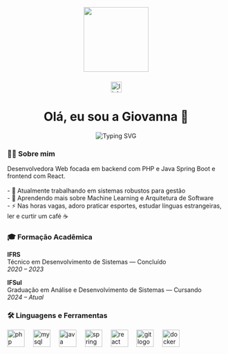 <div align="center">
  <img height="150" src="https://media.giphy.com/media/M9gbBd9nbDrOTu1Mqx/giphy.gif"  />
</div>

###

<div align="center">
  <img src="https://img.shields.io/static/v1?message=LinkedIn&logo=linkedin&label=&color=0077B5&logoColor=white&labelColor=&style=for-the-badge" height="25" alt="linkedin logo"  />
 </div>

###

<h1 align="center">Olá, eu sou a Giovanna 👋</h1>

<div align="center">
  
![Typing SVG](https://readme-typing-svg.demolab.com?font=Fira+Code&size=22&duration=4000&pause=1000&color=6DB33F&background=0F0F0F00&center=true&vCenter=true&width=600&height=60&lines=Desenvolvedora+Web+Full+Stack;Sempre+em+busca+de+evolução+🚀)

</div>

###

<h3 align="left">👩‍💻 Sobre mim</h3>

<p align="left">
Desenvolvedora Web focada em backend com PHP e Java Spring Boot e frontend com React.<br><br>
- 🔭 Atualmente trabalhando em sistemas robustos para gestão<br>
- 🌱 Aprendendo mais sobre Machine Learning e Arquitetura de Software<br>
- ⚡ Nas horas vagas, adoro praticar esportes, estudar línguas estrangeiras, ler e curtir um café ☕
</p>

###

<h3 align="left">🎓 Formação Acadêmica</h3>

<p align="left">
  <strong>IFRS</strong><br />
  Técnico em Desenvolvimento de Sistemas — Concluído<br />
  <em>2020 – 2023</em>
</p>

<p align="left">
  <strong>IFSul</strong><br />
  Graduação em Análise e Desenvolvimento de Sistemas — Cursando<br />
  <em>2024 – Atual</em>
</p>

###

<h3 align="left">🛠 Linguagens e Ferramentas</h3>

<div align="left">
  <img src="https://cdn.jsdelivr.net/gh/devicons/devicon/icons/php/php-original.svg" height="40" alt="php logo" />
  <img width="12" />
  <img src="https://cdn.jsdelivr.net/gh/devicons/devicon/icons/mysql/mysql-original.svg" height="40" alt="mysql logo" />
  <img width="12" />
  <img src="https://cdn.jsdelivr.net/gh/devicons/devicon/icons/java/java-original.svg" height="40" alt="java logo" />
  <img width="12" />
  <img src="https://cdn.jsdelivr.net/gh/devicons/devicon/icons/spring/spring-original.svg" height="40" alt="spring boot logo" />
  <img width="12" />
  <img src="https://cdn.jsdelivr.net/gh/devicons/devicon/icons/react/react-original.svg" height="40" alt="react logo" />
  <img width="12" />
  <img src="https://cdn.jsdelivr.net/gh/devicons/devicon/icons/git/git-original.svg" height="40" alt="git logo" />
  <img width="12" />
  <img src="https://cdn.jsdelivr.net/gh/devicons/devicon/icons/docker/docker-plain-wordmark.svg" height="40" alt="docker logo" />
</div>


